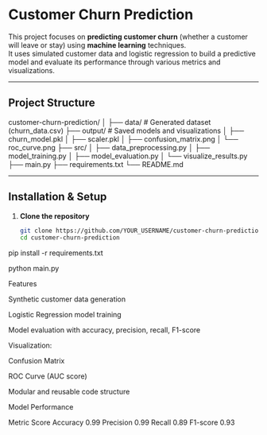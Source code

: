 #  Customer Churn Prediction

This project focuses on **predicting customer churn** (whether a customer will leave or stay) using **machine learning** techniques.  
It uses simulated customer data and logistic regression to build a predictive model and evaluate its performance through various metrics and visualizations.

---

##  Project Structure

customer-churn-prediction/
│
├── data/ # Generated dataset (churn_data.csv)
├── output/ # Saved models and visualizations
│ ├── churn_model.pkl
│ ├── scaler.pkl
│ ├── confusion_matrix.png
│ └── roc_curve.png
├── src/
│ ├── data_preprocessing.py
│ ├── model_training.py
│ ├── model_evaluation.py
│ └── visualize_results.py
├── main.py
├── requirements.txt
└── README.md


---

##  Installation & Setup

1. **Clone the repository**
   ```bash
   git clone https://github.com/YOUR_USERNAME/customer-churn-prediction.git
   cd customer-churn-prediction

pip install -r requirements.txt

python main.py

  Features

Synthetic customer data generation

Logistic Regression model training

Model evaluation with accuracy, precision, recall, F1-score

  Visualization:

Confusion Matrix

ROC Curve (AUC score)

Modular and reusable code structure


  Model Performance

Metric	Score
Accuracy	0.99
Precision	0.99
Recall	0.89
F1-score	0.93



